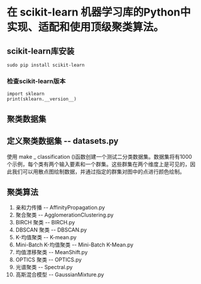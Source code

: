 # 在 scikit-learn 机器学习库的Python中实现、适配和使用顶级聚类算法。
## scikit-learn库安装
`sudo pip install scikit-learn`
### 检查scikit-learn版本
```
import sklearn
print(sklearn.__version__)
```

## 聚类数据集
## 定义聚类数据集 -- datasets.py
使用 make _ classification ()函数创建一个测试二分类数据集。数据集将有1000个示例，每个类有两个输入要素和一个群集。这些群集在两个维度上是可见的，因此我们可以用散点图绘制数据，并通过指定的群集对图中的点进行颜色绘制。

## 聚类算法
1. 亲和力传播 -- AffinityPropagation.py
2. 聚合聚类 -- AgglomerationClustering.py
3. BIRCH 聚类 -- BIRCH.py
4. DBSCAN 聚类 -- DBSCAN.py
5. K-均值聚类 -- K-mean.py
6. Mini-Batch K-均值聚类 -- Mini-Batch K-Mean.py
7. 均值漂移聚类 -- MeanShift.py
8. OPTICS 聚类 -- OPTICS.py
9. 光谱聚类 -- Spectral.py
10. 高斯混合模型 -- GaussianMixture.py
